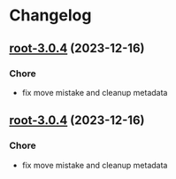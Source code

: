 # Changelog



## [root-3.0.4](https://github.com/truecharts/charts/compare/root-2.0.11...root-3.0.4) (2023-12-16)

### Chore

- fix move mistake and cleanup metadata
  
  


## [root-3.0.4](https://github.com/truecharts/charts/compare/root-2.0.11...root-3.0.4) (2023-12-16)

### Chore

- fix move mistake and cleanup metadata
  
  